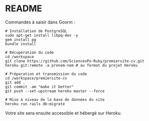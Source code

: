 # README

Commandes à saisir dans Goorm :
```
# Installation de PostgreSQL
sudo apt-get install libpq-dev -y
gem install pg
bundle install

# Récupération du code
cd /workspace
git clone https://github.com/SciencesPo-Ruby/premiersite-cv.git
heroku git:remote -a prenom-nom # au format du projet Heroku

# Préparation et transmission du code
cd /workspace/premiersite-cv
git add .
git commit -am "make it better"
git push --set-upstream heroku master --force

# Mise à niveau de la base de données du site
heroku run rails db:migrate
```

Votre site sera ensuite accessible et hébergé sur Heroku.

